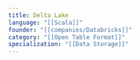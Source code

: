 ```yaml
---
title: Delta Lake
language: "[[Scala]]"
founder: "[[companies/Databricks]]"
category: "[[Open Table Format]]"
specialization: "[[Data Storage]]"
---
```

